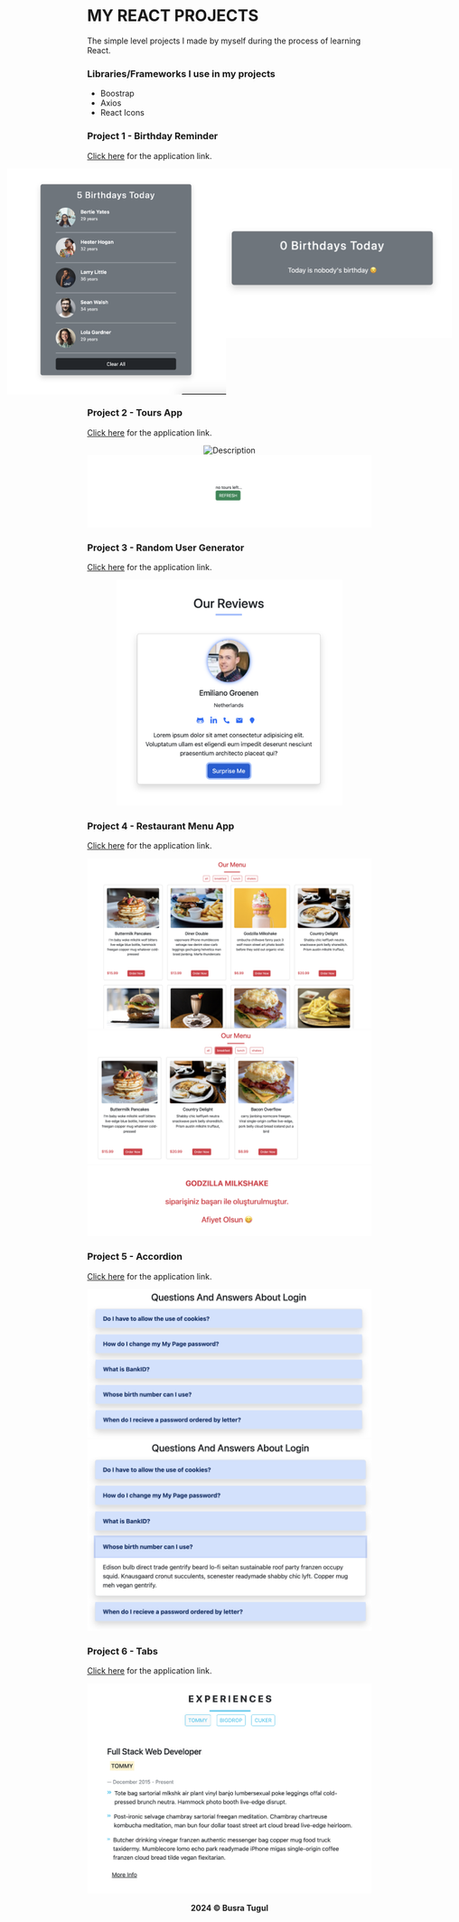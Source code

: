 # MY REACT PROJECTS

The simple level projects I made by myself during the process of learning React.

### Libraries/Frameworks I use in my projects

- Boostrap
- Axios
- React Icons

### Project 1 - Birthday Reminder

[Click here](https://65f243c1b781d74fe2ddd8d2--incredible-gumdrop-40eb7d.netlify.app/) for the application link.

<p style="display: flex; justify-content: center;"><img src="./src/1-BirthdayReminder/birthday.png" alt="Description" width="400" height="400" style=" object-fit:cover"/> <img src="./src/1-BirthdayReminder/nottoday.png" alt="Description" width="400" height="300" style="object-fit: cover"/></p>

### Project 2 - Tours App

[Click here](https://65f37da74ec438413534ea21--reliable-moonbeam-94b4f2.netlify.app/) for the application link.

<p align="center"><img src="./src/2-Tours/fullscreen.png" alt="Description" style=" object-fit:cover"/><img src="./src/2-Tours/refresh.png" alt="Description" style="object-fit: cover"/></p>

### Project 3 - Random User Generator

[Click here](https://65f227bd0171f33d9692b053--gilded-bonbon-c20ca2.netlify.app/) for the application link.

<p align="center"><img src="./src/3-Review/ui.png" alt="Description" width="400" height="400" style=" object-fit:cover"/></p>

### Project 4 - Restaurant Menu App

[Click here](https://65f464f7541e7810d85611a2--melodious-taiyaki-16b05b.netlify.app/) for the application link.

<p align="center"><img src="./src/4-RestaurantMenu/home.png" alt="Description" style=" object-fit:cover"/><img src="./src/4-RestaurantMenu/filter.png" alt="Description" style=" object-fit:cover"/><img src="./src/4-RestaurantMenu/order.png" alt="Description" style=" object-fit:cover"/></p>

### Project 5 - Accordion

[Click here](https://65f4bc67ba03422fb521c279--verdant-axolotl-b6976b.netlify.app/) for the application link.

<p align="center"><img src="./src/5-Accordion/accordion.png" alt="Description" style=" object-fit:cover"/><img src="./src/5-Accordion/acofalse.png" alt="Description" style=" object-fit:cover"/></p>

### Project 6 - Tabs

[Click here](https://65f5abf0cac913bf1e52f719--kaleidoscopic-sfogliatella-cfa122.netlify.app/) for the application link.

<p align="center"><img src="./src/6-Tabs/tabs.png" alt="Description" style=" object-fit:cover"/></p>


<p align="center"><b>2024 © Busra Tugul </b></p>
